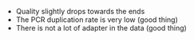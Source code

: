 - Quality slightly drops towards the ends
- The PCR duplication rate is very low (good thing)
- There is not a lot of adapter in the data (good thing)
